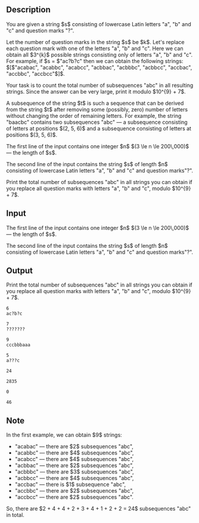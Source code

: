 ## Description

<div><p>You are given a string $s$ consisting of lowercase Latin letters "<span class="tex-font-style-tt">a</span>", "<span class="tex-font-style-tt">b</span>" and "<span class="tex-font-style-tt">c</span>" and question marks "<span class="tex-font-style-tt">?</span>".</p><p>Let the number of question marks in the string $s$ be $k$. Let's replace each question mark with one of the letters "<span class="tex-font-style-tt">a</span>", "<span class="tex-font-style-tt">b</span>" and "<span class="tex-font-style-tt">c</span>". Here we can obtain all $3^{k}$ possible strings consisting only of letters "<span class="tex-font-style-tt">a</span>", "<span class="tex-font-style-tt">b</span>" and "<span class="tex-font-style-tt">c</span>". For example, if $s = $"<span class="tex-font-style-tt">ac?b?c</span>" then we can obtain the following strings: $[$"<span class="tex-font-style-tt">acabac</span>", "<span class="tex-font-style-tt">acabbc</span>", "<span class="tex-font-style-tt">acabcc</span>", "<span class="tex-font-style-tt">acbbac</span>", "<span class="tex-font-style-tt">acbbbc</span>", "<span class="tex-font-style-tt">acbbcc</span>", "<span class="tex-font-style-tt">accbac</span>", "<span class="tex-font-style-tt">accbbc</span>", "<span class="tex-font-style-tt">accbcc</span>"$]$.</p><p>Your task is to count the total number of subsequences "<span class="tex-font-style-tt">abc</span>" in all resulting strings. Since the answer can be very large, print it modulo $10^{9} + 7$.</p><p>A subsequence of the string $t$ is such a sequence that can be derived from the string $t$ after removing some (possibly, zero) number of letters without changing the order of remaining letters. For example, the string "<span class="tex-font-style-tt">baacbc</span>" contains two subsequences "<span class="tex-font-style-tt">abc</span>" — a subsequence consisting of letters at positions $(2, 5, 6)$ and a subsequence consisting of letters at positions $(3, 5, 6)$.</p></div><div class="input-specification"><p>The first line of the input contains one integer $n$ $(3 \le n \le 200\,000)$ — the length of $s$.</p><p>The second line of the input contains the string $s$ of length $n$ consisting of lowercase Latin letters "<span class="tex-font-style-tt">a</span>", "<span class="tex-font-style-tt">b</span>" and "<span class="tex-font-style-tt">c</span>" and question marks"<span class="tex-font-style-tt">?</span>".</p></div><div class="output-specification"><p>Print the total number of subsequences "<span class="tex-font-style-tt">abc</span>" in all strings you can obtain if you replace all question marks with letters "<span class="tex-font-style-tt">a</span>", "<span class="tex-font-style-tt">b</span>" and "<span class="tex-font-style-tt">c</span>", modulo $10^{9} + 7$.</p></div>

## Input

<p>The first line of the input contains one integer $n$ $(3 \le n \le 200\,000)$ — the length of $s$.</p><p>The second line of the input contains the string $s$ of length $n$ consisting of lowercase Latin letters "<span class="tex-font-style-tt">a</span>", "<span class="tex-font-style-tt">b</span>" and "<span class="tex-font-style-tt">c</span>" and question marks"<span class="tex-font-style-tt">?</span>".</p>

## Output

<p>Print the total number of subsequences "<span class="tex-font-style-tt">abc</span>" in all strings you can obtain if you replace all question marks with letters "<span class="tex-font-style-tt">a</span>", "<span class="tex-font-style-tt">b</span>" and "<span class="tex-font-style-tt">c</span>", modulo $10^{9} + 7$.</p>





```input1
6
ac?b?c
```




```input2
7
???????
```




```input3
9
cccbbbaaa
```




```input4
5
a???c
```




```output1
24
```




```output2
2835
```




```output3
0
```




```output4
46
```



## Note

<p>In the first example, we can obtain $9$ strings:</p><ul> <li> "<span class="tex-font-style-tt">acabac</span>" — there are $2$ subsequences "<span class="tex-font-style-tt">abc</span>", </li><li> "<span class="tex-font-style-tt">acabbc</span>" — there are $4$ subsequences "<span class="tex-font-style-tt">abc</span>", </li><li> "<span class="tex-font-style-tt">acabcc</span>" — there are $4$ subsequences "<span class="tex-font-style-tt">abc</span>", </li><li> "<span class="tex-font-style-tt">acbbac</span>" — there are $2$ subsequences "<span class="tex-font-style-tt">abc</span>", </li><li> "<span class="tex-font-style-tt">acbbbc</span>" — there are $3$ subsequences "<span class="tex-font-style-tt">abc</span>", </li><li> "<span class="tex-font-style-tt">acbbcc</span>" — there are $4$ subsequences "<span class="tex-font-style-tt">abc</span>", </li><li> "<span class="tex-font-style-tt">accbac</span>" — there is $1$ subsequence "<span class="tex-font-style-tt">abc</span>", </li><li> "<span class="tex-font-style-tt">accbbc</span>" — there are $2$ subsequences "<span class="tex-font-style-tt">abc</span>", </li><li> "<span class="tex-font-style-tt">accbcc</span>" — there are $2$ subsequences "<span class="tex-font-style-tt">abc</span>". </li></ul><p>So, there are $2 + 4 + 4 + 2 + 3 + 4 + 1 + 2 + 2 = 24$ subsequences "<span class="tex-font-style-tt">abc</span>" in total.</p>
